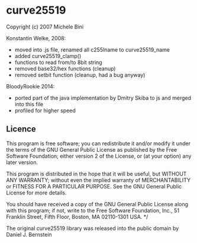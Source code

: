 # curve25519

Copyright (c) 2007 Michele Bini

Konstantin Welke, 2008:

  - moved into .js file, renamed all c255lname to curve25519_name
  - added curve25519_clamp()
  - functions to read from/to 8bit string
  - removed base32/hex functions (cleanup)
  - removed setbit function (cleanup, had a bug anyway)

BloodyRookie 2014:

  - ported part of the java implementation by Dmitry Skiba to js and merged into this file
  - profiled for higher speed

## Licence

This program is free software; you can redistribute it and/or modify
it under the terms of the GNU General Public License as published by
the Free Software Foundation; either version 2 of the License, or
(at your option) any later version.

This program is distributed in the hope that it will be useful,
but WITHOUT ANY WARRANTY; without even the implied warranty of
MERCHANTABILITY or FITNESS FOR A PARTICULAR PURPOSE. See the
GNU General Public License for more details.

You should have received a copy of the GNU General Public License along
with this program; if not, write to the Free Software Foundation, Inc.,
51 Franklin Street, Fifth Floor, Boston, MA 02110-1301 USA. */

The original curve25519 library was released into the public domain
by Daniel J. Bernstein